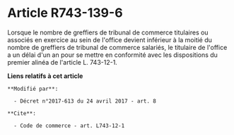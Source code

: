 # Article R743-139-6

Lorsque le nombre de greffiers de tribunal de commerce titulaires ou associés en exercice au sein de l'office devient
inférieur à la moitié du nombre de greffiers de tribunal de commerce salariés, le titulaire de l'office a un délai d'un an
pour se mettre en conformité avec les dispositions du premier alinéa de l'article L. 743-12-1.

**Liens relatifs à cet article**

	**Modifié par**:

	  - Décret n°2017-613 du 24 avril 2017 - art. 8

	**Cite**:

	  - Code de commerce - art. L743-12-1
